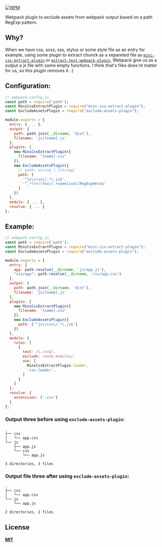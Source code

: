[![NPM](https://nodei.co/npm/exclude-assets-plugin.png?downloads=true&downloadRank=true&stars=true)](https://nodei.co/npm/exclude-assets-plugin/)

Webpack plugin to exclude assets from webpack output based on a path RegExp pattern.

## Why?

When we have css, scss, sss, stylus or some style file as an entry for example, using some plugin to extract chunck as a separeted file as [`mini-css-extract-plugin`](https://github.com/webpack-contrib/mini-css-extract-plugin) or [`extract-text-webpack-plugin`](https://github.com/webpack-contrib/extract-text-webpack-plugin), Webpack give us as a output a js file with some empty functions. I think that's files does'nt matter for us, so this plugin removes it.  :)

## Configuration:

```js
// webpack.config.js
const path = require('path');
const MiniCssExtractPlugin = require("mini-css-extract-plugin");
const ExcludeAssetsPlugin = require("exclude-assets-plugin");

module.exports = {
  entry: { ... },
  output: {
    path: path.join(__dirname, 'dist'),
    filename: 'js/[name].js'
  },
  plugins: [
    new MiniCssExtractPlugin({
      filename: "[name].css"
    }),
    new ExcludeAssetsPlugin({
      // path: string | [string]
      path: [
        '^js\/css\/.*\.js$',
        '^.*(?=!(foo)).+some[cool]RegExpHere$'
      ]
    })
  ],
  module: { ... },
  resolve: { ... }
};
```

## Example:

```js
// webpack.config.js
const path = require('path');
const MiniCssExtractPlugin = require("mini-css-extract-plugin");
const ExcludeAssetsPlugin = require("exclude-assets-plugin");

module.exports = {
  entry: {
    app: path.resolve(__dirname, 'js/app.js'),
    "css/app": path.resolve(__dirname, 'css/app.css')
  },
  output: {
    path: path.join(__dirname, 'dist'),
    filename: 'js/[name].js'
  },
  plugins: [
    new MiniCssExtractPlugin({
      filename: "[name].css"
    }),
    new ExcludeAssetsPlugin({
      path: ['^js\/css\/.*\.js$']
    })
  ],
  module: {
    rules: [
      {
        test: /\.css$/,
        exclude: /node_modules/,
        use: [
          MiniCssExtractPlugin.loader,
          'css-loader',
        ]
      }
    ]
  },
  resolve: {
    extensions: ['.css']
  }
};
```
### Output three **before** using `exclude-assets-plugin`:
```
.
├── css
│   └── app.css
└── js
    ├── app.js
    └── css
        └── app.js

3 directories, 3 files

```
### Output file three **after** using `exclude-assets-plugin`:
```
.
├── css
│   └── app.css
└── js
    └── app.js

2 directories, 2 files

```

## License

#### [MIT](./LICENSE)
